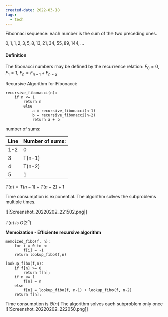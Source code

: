 ```yaml
---
created-date: 2022-03-18
tags:
  - tech
---
```


Fibonnaci sequence: each number is the sum of the two preceding ones.
	 
$0, 1, 1, 2, 3, 5, 8, 13, 21, 34, 55, 89, 144, ...$
	
#### Definition
The fibonacci numbers may be defined by the recurrence relation:
$F_0 = 0, F_1 = 1,$
$F_n = F_{n-1} + F_{n-2}$

Recursive Algorithm for Fibonacci:

	recursive_fibonacci(n):
		if n <= 1
			return n
			else 
				a = recursive_fibonacci(n-1)
				b = recursive_fibonacci(n-2)
				return a + b
 
 number of sums: 
 
 Line | Number of sums:
 ------------ | ------------
 1-2 | 0
 3 | T(n-1)
 4 | T(n-2)
 5 | 1
 $T(n) = T(n-1) + T(n-2) + 1$
 
 Time consumption is exponential.
 The algorithm solves the subproblems multiple times.
 
 ![[Screenshot_20220202_221502.png]]
 
 $T(n)  \ is \ O(2^n)$
 
**Memoization - Efficiente recursive algorithm** 

	memoized_fibo(f, n):
		for i = 0 to n:
			f[i] = -1
		return lookup_fibo(f,n)
	
	lookup_fibo(f,n):
		if f[n] >= 0
			return f[n];
		if n <= 1
			f[n] = n
		else 
			f[n] = lookup_fibo(f, n-1) + lookup_fibo(f, n-2)
		return f[n];

Time consumption is $\Theta(n)$
The algorithm solves each subproblem only once
![[Screenshot_20220202_222050.png]]